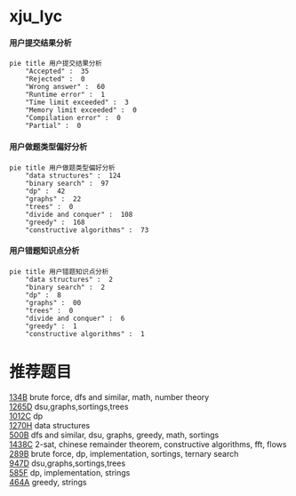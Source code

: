 # xju_lyc

<!-- tabs:start -->



#### **用户提交结果分析**

```mermaid
pie title 用户提交结果分析
    "Accepted" :  35
    "Rejected" :  0
    "Wrong answer" :  60
    "Runtime error" :  1
    "Time limit exceeded" :  3
    "Memory limit exceeded" :  0
    "Compilation error" :  0
    "Partial" :  0
```

#### **用户做题类型偏好分析**

```mermaid
pie title 用户做题类型偏好分析
    "data structures" :  124
    "binary search" :  97
    "dp" :  42
    "graphs" :  22
    "trees" :  0
    "divide and conquer" :  108
    "greedy" :  168
    "constructive algorithms" :  73
```
#### **用户错题知识点分析**

```mermaid
pie title 用户错题知识点分析
    "data structures" :  2
    "binary search" :  2
    "dp" :  8
    "graphs" :  00
    "trees" :  0
    "divide and conquer" :  6
    "greedy" :  1
    "constructive algorithms" :  1
```



<!-- tabs:end -->
# 推荐题目
[134B](https://codeforces.com/contest/134/problem/B)		brute force,
                        dfs and similar,
                        math,
                        number theory		  
[1265D](https://codeforces.com/contest/1265/problem/D)		dsu,graphs,sortings,trees		  
[1012C](https://codeforces.com/contest/1012/problem/C)		dp		  
[1270H](https://codeforces.com/contest/1270/problem/H)		data structures		  
[500B](https://codeforces.com/contest/500/problem/B)		dfs and similar,
                        dsu,
                        graphs,
                        greedy,
                        math,
                        sortings		  
[1438C](https://codeforces.com/contest/1438/problem/C)		2-sat,
                        chinese remainder theorem,
                        constructive algorithms,
                        fft,
                        flows		  
[289B](https://codeforces.com/contest/289/problem/B)		brute force,
                        dp,
                        implementation,
                        sortings,
                        ternary search		  
[947D](https://codeforces.com/contest/947/problem/D)		dsu,graphs,sortings,trees		  
[585F](https://codeforces.com/contest/585/problem/F)		dp,
                        implementation,
                        strings		  
[464A](https://codeforces.com/contest/464/problem/A)		greedy,
                        strings		  
